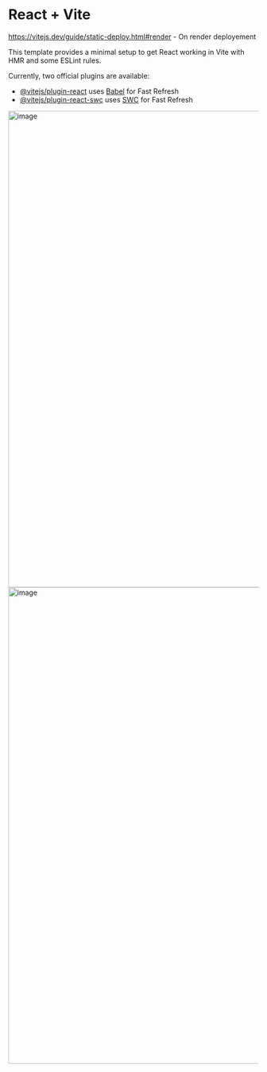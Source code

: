 # React + Vite
https://vitejs.dev/guide/static-deploy.html#render - On render deployement

This template provides a minimal setup to get React working in Vite with HMR and some ESLint rules.

Currently, two official plugins are available:

- [@vitejs/plugin-react](https://github.com/vitejs/vite-plugin-react/blob/main/packages/plugin-react/README.md) uses [Babel](https://babeljs.io/) for Fast Refresh
- [@vitejs/plugin-react-swc](https://github.com/vitejs/vite-plugin-react-swc) uses [SWC](https://swc.rs/) for Fast Refresh

<img width="960" alt="image" src="https://github.com/mank-423/React-timer/assets/96490105/1a21d7da-dd90-4ddc-a8af-b59263471bc4">
<img width="960" alt="image" src="https://github.com/mank-423/React-timer/assets/96490105/a6854173-e58f-4550-99fe-5030a65843e0">
